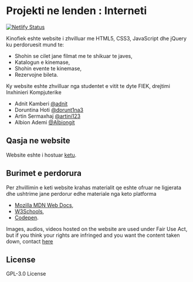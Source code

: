 # Projekti ne lenden : Interneti

[![Netlify Status](https://api.netlify.com/api/v1/badges/bbb5558a-276d-4b77-ba93-7136ae667166/deploy-status)](https://kinofiek.netlify.app/)

Kinofiek eshte website i zhvilluar me HTML5, CSS3, JavaScript dhe jQuery ku perdoruesit mund te:

- Shohin se cilet jane filmat me te shikuar te javes,
- Katalogun e kinemase,
- Shohin evente te kinemase,
- Rezervojne bileta.

Ky website eshte zhvilluar nga studentet e vitit te dyte FIEK, drejtimi Inxhinieri Kompjuterike

- Adnit Kamberi [@adnit](https://github.com/adnit)
- Doruntina Hoti [@dorunt1na3](https://github.com/dorunt1na3)
- Artin Sermaxhaj [@artini123](https://github.com/artini123)
- Albion Ademi [@Albiongit](https://github.com/Albiongit)

## Qasja ne website

Website eshte i hostuar [ketu](https://kinofiek.netlify.app/).

## Burimet e perdorura

Per zhvillimin e keti website krahas materialit qe eshte ofruar ne ligjerata dhe ushtrime jane perdorur edhe materiale nga keto platforma

- [Mozilla MDN Web Docs](https://developer.mozilla.org/en-US/docs/Web),
- [W3Schools](https://www.w3schools.com/),
- [Codepen](https://codepen.io).

Images, audios, videos hosted on the website are used under Fair Use Act, but if you think your rights are infringed and you want the content taken down, contact [here](mailto:adnitkamberi.rks@gmail.com)

## License

GPL-3.0 License
